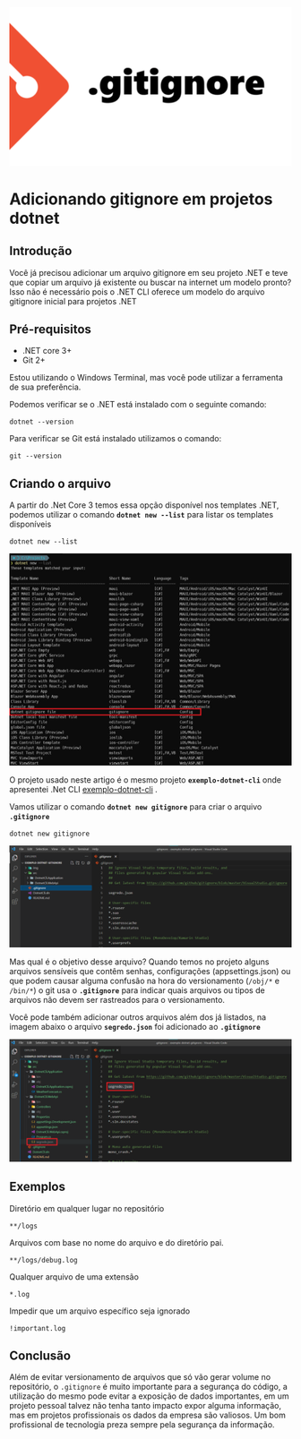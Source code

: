 ![gitignore](img/gitignore.png)
# Adicionando gitignore em projetos dotnet

## Introdução

Você já precisou adicionar um arquivo gitignore em seu projeto .NET e teve que copiar um arquivo já existente ou buscar na internet um modelo pronto? <br>
Isso não é necessário pois o .NET CLI oferece um modelo do arquivo gitignore inicial para projetos .NET


## Pré-requisitos
- .NET core 3+
- Git 2+

Estou utilizando o Windows Terminal, mas você pode utilizar a ferramenta de sua preferência.

Podemos verificar se o .NET está instalado com o seguinte comando:

    dotnet --version

Para verificar se Git está instalado utilizamos o comando:

    git --version

## Criando o arquivo

A partir do .Net Core 3 temos essa opção disponível nos templates .NET, podemos utilizar o comando **`dotnet new --list`** para listar os templates disponíveis

    dotnet new --list

![imagem-1](img/img-1.png)

 O projeto usado neste artigo é o mesmo projeto **`exemplo-dotnet-cli`** onde apresentei .Net CLI [exemplo-dotnet-cli](https://github.com/marcoswoc/exemplo-dotnet-cli) .

Vamos utilizar o comando **`dotnet new gitignore`** para criar o arquivo **`.gitignore`**

    dotnet new gitignore

![imagem-2](img/img-2.png)

Mas qual é o objetivo desse arquivo? Quando temos no projeto alguns arquivos sensíveis que contêm senhas, configurações (appsettings.json) ou que podem causar alguma confusão na hora do versionamento (`/obj/*` e `/bin/*`) o git usa o **`.gitignore`** para indicar quais arquivos ou tipos de arquivos não devem ser rastreados para o versionamento. <br>

Você pode também adicionar outros arquivos além dos já listados, na imagem abaixo o arquivo **`segredo.json`** foi adicionado ao  **`.gitignore`**

![imagem-3](img/img-3.png)

## Exemplos

Diretório em qualquer lugar no repositório

    **/logs


Arquivos com base no nome do arquivo e do diretório pai.

    **/logs/debug.log

Qualquer arquivo de uma extensão

    *.log

 Impedir que um arquivo específico seja ignorado

    !important.log   

## Conclusão

Além de evitar versionamento de arquivos que só vão gerar volume no repositório, o `.gitignore` é muito importante para a segurança do código, a utilização do mesmo pode evitar a exposição de dados importantes, em um projeto pessoal talvez não tenha tanto impacto expor alguma informação, mas em projetos profissionais os dados da empresa são valiosos. Um bom profissional de tecnologia preza sempre pela segurança da informação.
